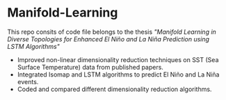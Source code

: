 # Manifold-Learning
This repo consits of code file belongs to the thesis *"Manifold Learning in Diverse Topologies for Enhanced El Niño and La Niña Prediction using LSTM Algorithms"*
- Improved non-linear dimensionality reduction techniques on SST (Sea Surface Temperature) data from published papers.
-	Integrated Isomap and LSTM algorithms to predict El Niño and La Niña events.
-	Coded and compared different dimensionality reduction algorithms.
